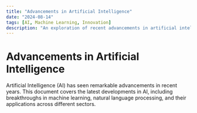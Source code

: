```yaml
---
title: "Advancements in Artificial Intelligence"
date: "2024-08-14"
tags: [AI, Machine Learning, Innovation]
description: "An exploration of recent advancements in artificial intelligence and their impact on various industries."
---
```


# Advancements in Artificial Intelligence

Artificial Intelligence (AI) has seen remarkable advancements in recent years. This document covers the latest developments in AI, including breakthroughs in machine learning, natural language processing, and their applications across different sectors.
